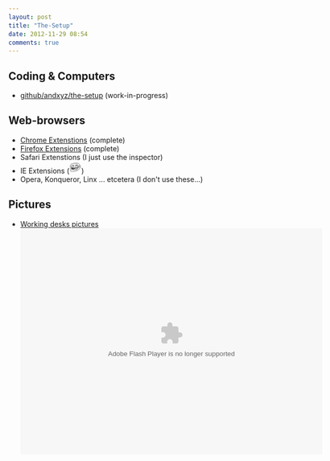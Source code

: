```yaml
---
layout: post
title: "The-Setup"
date: 2012-11-29 08:54
comments: true
---
```


## Coding & Computers
 - [github/andxyz/the-setup][mysetup-github] (work-in-progress)

## Web-browsers
- [Chrome Extenstions][my-chrome] (complete)
- [Firefox Extensions][my-firefox] (complete)
- Safari Extenstions (I just use the inspector)
- IE Extensions (<img class="emoji plain" src="/images/custom/trollface.png" width="24" height="24">)
- Opera, Konqueror, Linx ... etcetera (I don't use these...)

## Pictures
- [Working desks pictures][mysetup-flickr]
<object width="600" height="450"> <param name="flashvars" value="offsite=true&lang=en-us&page_show_url=%2Fphotos%2Fandxyz%2Fsets%2F72157632131411262%2Fshow%2F&page_show_back_url=%2Fphotos%2Fandxyz%2Fsets%2F72157632131411262%2F&set_id=72157632131411262&jump_to="></param> <param name="movie" value="http://www.flickr.com/apps/slideshow/show.swf?v=122138"></param> <param name="allowFullScreen" value="true"></param><embed type="application/x-shockwave-flash" src="http://www.flickr.com/apps/slideshow/show.swf?v=122138" allowFullScreen="true" flashvars="offsite=true&lang=en-us&page_show_url=%2Fphotos%2Fandxyz%2Fsets%2F72157632131411262%2Fshow%2F&page_show_back_url=%2Fphotos%2Fandxyz%2Fsets%2F72157632131411262%2F&set_id=72157632131411262&jump_to=" width="600" height="450"></embed></object>


[my-chrome]: /pages/chrome-extensions/
[my-firefox]: /pages/firefox-extensions/
[mysetup-github]: http://github.com/andxyz/the-setup#readme
[mysetup-flickr]: http://www.flickr.com/photos/andxyz/8230031692/in/set-72157632131411262/